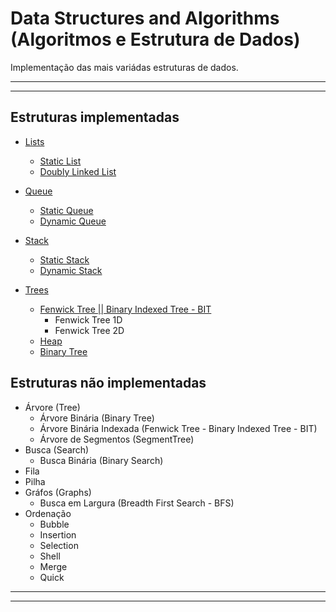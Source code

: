 # Data Structures and Algorithms (Algoritmos e Estrutura de Dados)

Implementação das mais variádas estruturas de dados.

-----
-----

## Estruturas implementadas

- [Lists](./list/)
  - [Static List](./list/README.md#Static)
  - [Doubly Linked List](./list/README.md#Doubly)

- [Queue](./queue/)
  - [Static Queue](./queue/README.md#Static)
  - [Dynamic Queue](./queue/README.md#dynamic)

- [Stack](./stack/)
  - [Static Stack](./stack/README.md#Static)
  - [Dynamic Stack](./stack/README.md#Dynamic)

- [Trees](./tree/)
  - [Fenwick Tree || Binary Indexed Tree - BIT](./tree/README.md#Fenwick)
    - Fenwick Tree 1D
    - Fenwick Tree 2D
  - [Heap](./tree/README.md#Heap)
  - [Binary Tree](./tree/README.md#Binary)

## Estruturas não implementadas

- Árvore (Tree)
  - Árvore Binária (Binary Tree)
  - Árvore Binária Indexada (Fenwick Tree - Binary Indexed Tree - BIT)
  - Árvore de Segmentos (SegmentTree)
- Busca (Search)
  - Busca Binária (Binary Search)
- Fila
- Pilha
- Gráfos (Graphs)
  - Busca em Largura (Breadth First Search - BFS)
- Ordenação
  - Bubble
  - Insertion
  - Selection
  - Shell
  - Merge
  - Quick

-----
-----
